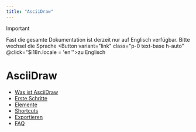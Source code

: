 ```yaml
---
title: "AsciiDraw"
---
```


<script setup>
</script>

> [!IMPORTANT]
> Fast die gesamte Dokumentation ist derzeit nur auf Englisch verfügbar.
> Bitte wechsel die <LucideLanguages class="size-5 inline-block" /> Sprache <Button variant="link" class="p-0 text-base h-auto" @click="$i18n.locale = 'en'">zu Englisch</Button>

# AsciiDraw

- [Was ist AsciiDraw](/docs/what-is-asciidraw/index.md)
- [Erste Schritte](/docs/getting-started/index.md)
- [Elemente](/docs/elements/index.md)
- [Shortcuts](/docs/shortcuts/index.md)
- [Exportieren](/docs/export/index.md)
- [FAQ](/docs/faq/index.md)
